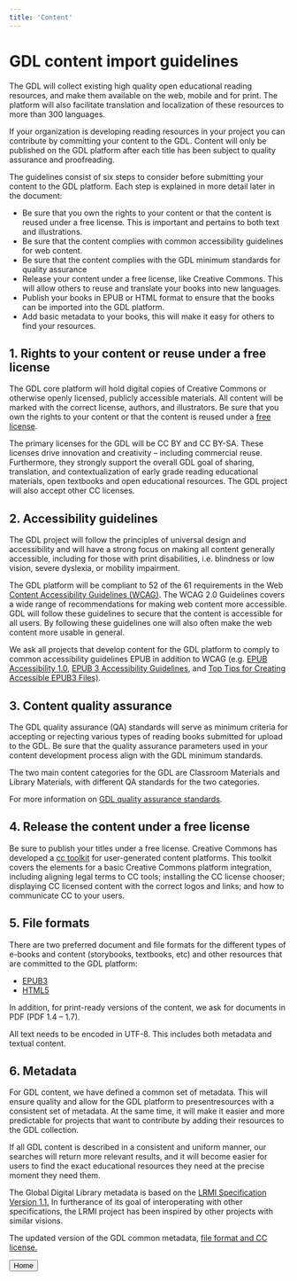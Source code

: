 ```yaml
---
title: 'Content'
---
```


<content>

# GDL content import guidelines

The GDL will collect existing high quality open educational reading resources, and make them available on the web, mobile and for print. The platform will also facilitate translation and localization of these resources to more than 300 languages.

If your organization is developing reading resources in your project you can contribute by committing your content to the GDL. Content will only be published on the GDL platform after each title has been subject to quality assurance and proofreading.

The guidelines consist of six steps to consider before submitting your content to the GDL platform. Each step is explained in more detail later in the document:

- Be sure that you own the rights to your content or that the content is reused under a free license. This is important and pertains to both text and illustrations.
- Be sure that the content complies with common accessibility guidelines for web content.
- Be sure that the content complies with the GDL minimum standards for quality assurance
- Release your content under a free license, like Creative Commons. This will allow others to reuse and translate your books into new languages.
- Publish your books in EPUB or HTML format to ensure that the books can be imported into the GDL platform.
- Add basic metadata to your books, this will make it easy for others to find your resources.

## 1. Rights to your content or reuse under a free license

The GDL core platform will hold digital copies of Creative Commons or otherwise openly licensed, publicly accessible materials. All content will be marked with the correct license, authors, and illustrators. Be sure that you own the rights to your content or that the content is reused under a [free license](http://home.digitallibrary.io/cc/).

The primary licenses for the GDL will be CC BY and CC BY-SA. These licenses drive innovation and creativity – including commercial reuse. Furthermore, they strongly support the overall GDL goal of sharing, translation, and contextualization of early grade reading educational materials, open textbooks and open educational resources. The GDL project will also accept other CC licenses.

## 2. Accessibility guidelines

The GDL project will follow the principles of universal design and accessibility and will have a strong focus on making all content generally accessible, including for those with print disabilities, i.e. blindness or low vision, severe dyslexia, or mobility impairment.

The GDL platform will be compliant to 52 of the 61 requirements in the Web [Content Accessibility Guidelines (WCAG)](https://www.w3.org/WAI/standards-guidelines/wcag/). The WCAG 2.0 Guidelines covers a wide range of recommendations for making web content more accessible. GDL will follow these guidelines to secure that the content is accessible for all users. By following these guidelines one will also often make the web content more usable in general.

We ask all projects that develop content for the GDL platform to comply to common accessibility guidelines EPUB in addition to WCAG (e.g. [EPUB Accessibility 1.0](http://www.idpf.org/epub/a11y/accessibility.html), [EPUB 3 Accessibility Guidelines](https://idpf.github.io/a11y-guidelines/), and [Top Tips for Creating Accessible EPUB3 Files)](http://diagramcenter.org/54-9-tips-for-creating-accessible-epub-3-files.html).

## 3. Content quality assurance

The GDL quality assurance (QA) standards will serve as minimum criteria for accepting or rejecting various types of reading books submitted for upload to the GDL. Be sure that the quality assurance parameters used in your content development process align with the GDL minimum standards.

The two main content categories for the GDL are Classroom Materials and Library Materials, with different QA standards for the two categories.

For more information on [GDL quality assurance standards](https://home.digitallibrary.io/qa/).

## 4. Release the content under a free license

Be sure to publish your titles under a free license. Creative Commons has developed a [cc toolkit](https://creativecommons.org/platform/toolkit/) for user-generated content platforms. This toolkit covers the elements for a basic Creative Commons platform integration, including aligning legal terms to CC tools; installing the CC license chooser; displaying CC licensed content with the correct logos and links; and how to communicate CC to your users.

## 5. File formats

There are two preferred document and file formats for the different types of e-books and content (storybooks, textbooks, etc) and other resources that are committed to the GDL platform:

- [EPUB3](https://en.wikipedia.org/wiki/EPUB)
- [HTML5](https://www.w3.org/TR/html5/)

In addition, for print-ready versions of the content, we ask for documents in PDF (PDF 1.4 – 1.7).

All text needs to be encoded in UTF-8. This includes both metadata and textual content.

## 6. Metadata

For GDL content, we have defined a common set of metadata. This will ensure quality and allow for the GDL platform to presentresources with a consistent set of metadata. At the same time, it will make it easier and more predictable for projects that want to contribute by adding their resources to the GDL collection.

If all GDL content is described in a consistent and uniform manner, our searches will return more relevant results, and it will become easier for users to find the exact educational resources they need at the precise moment they need them.

The Global Digital Library metadata is based on the [LRMI Specification Version 1.1.](http://lrmi.dublincore.net/) In furtherance of its goal of interoperating with other specifications, the LRMI project has been inspired by other projects with similar visions.

The updated version of the GDL common metadata, [file format and CC license.](https://docs.google.com/document/d/e/2PACX-1vREQ7fUXgSE7lGMl9OJkneddkWffO4sDnMG5Vn-IleK35fJSFqnC-6ulK1Ss3eoETCHeLn0wPvcxJOf/pub)

<button to="/">Home</button>

</content>
